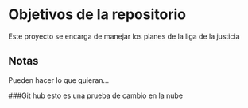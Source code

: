 # Objetivos de la repositorio

Este proyecto se encarga de manejar los planes de la liga de la justicia


## Notas
Pueden hacer lo que quieran...

###Git hub
esto es una prueba de cambio en la nube
